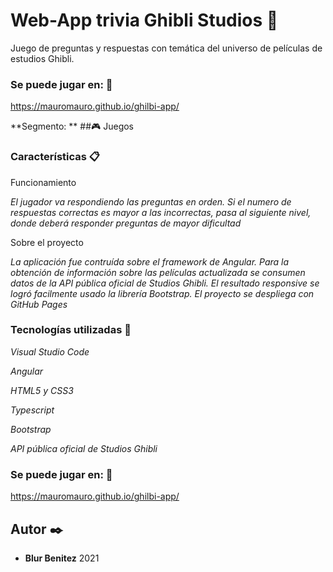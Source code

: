 # Web-App trivia Ghibli Studios 🎏

Juego de preguntas y respuestas con temática del universo de películas de estudios Ghibli.

### Se puede jugar en: 🐲
https://mauromauro.github.io/ghilbi-app/

**Segmento: **
##🎮 Juegos


### Características 📋

Funcionamiento


_El jugador va respondiendo las preguntas en orden. Si el numero de respuestas correctas es mayor a las incorrectas, pasa al siguiente nivel, donde deberá responder preguntas de mayor dificultad_


Sobre el proyecto

_La aplicación fue contruída sobre el framework de Angular. 
Para la obtención de información sobre las películas actualizada se consumen datos de la API pública oficial de Studios Ghibli. 
El resultado responsive se logró facilmente usado la librería Bootstrap.
El proyecto se despliega con GitHub Pages_



### Tecnologías utilizadas 🔧

_Visual Studio Code_

_Angular_

_HTML5 y CSS3_

_Typescript_

_Bootstrap_

_API pública oficial de Studios Ghibli_


### Se puede jugar en: 🐲
https://mauromauro.github.io/ghilbi-app/

## Autor ✒️

* **Blur Benitez** 
2021

